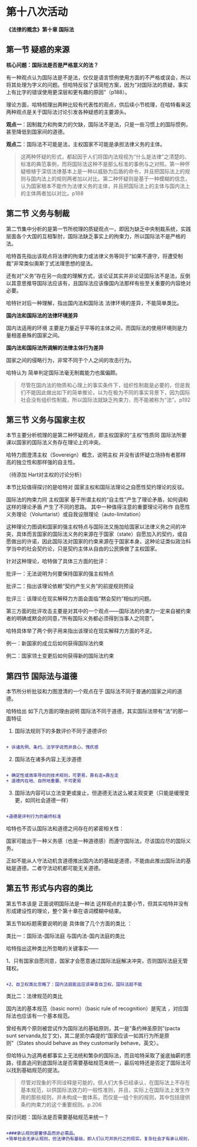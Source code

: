 # 第十八次活动

**《法律的概念》第十章 国际法**

## 第一节 疑惑的来源

**核心问题：国际法是否是严格意义的法？**

有一种观点认为国际法是不是法，仅仅是语言惯例使用方面的不严格或误会，所以将其处理为字义的问题。但哈特反驳了该简短方案，因为“对国际法的质疑，事实上有比字的错误使用更深层和更有趣的原因”（p188）。

理论方面，哈特梳理出两种比较有代表性的观点，供后续小节梳理，在哈特看来这两种观点是关于国际法讨论引发各种疑惑的主要源头。

**观点一**：因制裁力和拘束力的欠缺，国际法不是法，只是一些习惯上的国际惯例，甚至降低到国家间的道德。

**观点二**：国际法不可能是法，主权国家不可能是承担法律义务的主体。

> 这两种怀疑的形式，都起因于人们将国内法规视为“什么是法律”之清楚的、标准的典范事例，而将国际法这种不是那么标准的事例与之对照。第一种怀疑根植于深信法律基本上是一种以威胁为后盾的命令，并且把国际法上的规则与国内法上的规则两者加以对比。第二种怀疑则是基于一种模糊的信念，认为国家根本不能作为法律义务的主体，并且把国际法上的主体与国内法上的主体两者加以对比。p188

## 第二节 义务与制裁

第二节集中分析的是第一节所梳理的质疑观点一，即因为缺乏中央制裁系统，实践层面各个大国的互相掣肘，国际法缺乏事实上的拘束力，所以国际法不是严格的法。

哈特首先指出该观点将法律的拘束力或法律义务等同于“如果不遵守，将遭受制裁”非常类似奥斯丁式法理思想的提法。

还有对“义务”存在另一向度的理解方式，该论证其实并非论证国际法不是法，反倒以其意思推导国际法应该有，且国际法应该像国内法那样有些至关重要的内容绝对必要。

哈特针对后一种理解，指出国内法和国际法 法律环境的差异，不能简单类比。

**国内法和国际法的法律环境差异**

国内法适用的环境 主要是力量近乎平等的主体之间，而国际法的使用环境则是力量相差悬殊的国家之间。

**国内法和国际法所调解的法律主体行为差异**

国家之间的侵略行为，非常不同于个人之间的攻击行为。


哈特认为 简单判定国际法毫无制裁能力也属偏颇。

> 尽管在国内法的物质和心理上的事实条件下，组织性制裁是必要的，但是我们不能因此做出如下的简单推论，以为在极为不同的事实背景下，因为国际社会没有组织性制裁，所以国际法就缺乏拘束力，而不能被称为“法”。p192

## 第三节 义务与国家主权

本节主要分析梳理的是第二种怀疑观点，即主权国家的“主权”性质同 国际法所要课以国家的国际法义务存在理论上的冲突。

哈特力图澄清主权（Sovereign）概念，说明主权 并没有该怀疑立场持有者那样 高的独立性和那样强的自主性。

（待添加 Hart对主权的讨论分析）

本节比较值得探讨的是哈特对 国家主权和国际法理论之自愿性契约理论的反驳。

国际法的拘束力同 主权国家 基于所谓主权的“自主性”产生了理论矛盾，如何调和这样的理论矛盾 产生了不同的思路。
其中一种值得注意的重要理论可称作 自愿性义务理论（Voluntarist）或自我设限理论（auto-limitation）

这种理论力图调和国家的强主权特点与国际法又施加给国家以法律义务之间的冲突，具体而言国家的国际法义务的来源在于国家（state）自愿加入的契约，或自愿做出的许诺，因此国际法对国家的约束来源在于国家本身。这种论证类似政治科学当中的社会契约论，只是契约主体从自由的公民换做了主权国家。

针对这种理论，哈特做了具体三方面的批评：

批评一：无法说明为何要保持国家的强主权特点

批评二：指出该理论依赖“契约产生义务”的前提规则预设

批评三：该理论在现实解释力方面会面临“黙会契约”相似的问题。

第三方面的批评攻击主要是对其中的一个观点——国际法的约束力一定来自被约束者的明确或黙会的同意，”所有国际义务都必须得到当事人之同意”。

哈特具体举了两个例子用来指出该理论在现实解释力方面的不足。

例一：新国家的成立后如何获得国际法约束

例二：国家领土变更后如何获得新的国际法约束


## 第四节 国际法与道德

本节所分析批驳和力图澄清的一个观点在于 国际法不同于普通的国家之间的道德。

哈特给出 如下几方面的理由说明 国际法不同于道德，其实国际法带有“法”的那一面特征

1. 国际法规则下的多数评价不同于道德评价
```diff

+ 诉诸先例、条约、法学学说而非良心、愧疚感

```
2. 国际法在诸多内容上无涉道德
```diff

+ 确定性或效率导向的技术规则，可更易，靠右走=靠左走
+ 道德内在地、自然地重要、不可更易

```
3. 国际法内容可以立法变更或废止，但道德无法这么被主观变更（只能是缓慢变更，如同社会道德一样）
```diff

+道德是评判行为的最终标准

```
哈特也不否认国际法和道德之间存在的紧密相关性：

国家可能出于一种义务感（也是一种道德感）而遵守国际法，尽该国应尽的国际义务。

正如不能从人守法动机含道德推出国内法的基础是道德，不能由此推出国际法的基础是道德。二者守法动机都可能无关道德。

## 第五节 形式与内容的类比

第五节本该是 正面说明国际法是一种法 这样观点的主要小节，但其实哈特并没有 形成建设性的理论，整个第十章在语词模糊中结束。

第五节如标题需要说明的是 具体做了几个方面的类比 ：

类比一：国际法-国际法庭 与国内法-国内法庭的类比

哈特指出这种类比所忽略的关键事实——

1、只有国家自愿同意，国家才会愿意通过国际法庭解决冲突，否则国际法庭无管辖权。
```diff

+2、自卫权类比忽略了：国内法庭能且应该审查自卫权，国际法庭不能

```
类比二：法律规范的类比

国内法的基本规范（basic norm）（basic rule of recognition）是宪法 ，对应国际法也应该有一个基本规范。

曾经有两个原则被尝试作为国际法的基础原则，其一是“条约神圣原则”(pacta sunt servanda,拉丁文)，其二是凯尔森提的“国家应该一如其行为所是原则”（States should behave as they customarily behave，英文）。

但哈特认为这两者都事实上无法统和繁杂的国际法，而且哈特采取了釜底抽薪的思路，径直追问到底国际法是否需要基础规范来统一，最后哈特还是否定了国际法可以找到基础规范的提法。

> 尽管对现象的不同诠释是可能的，但人们大多已经承认，在国际法上不存在基本规范，以供国际法效力的一般性准则，并且，实际上在国际法上发生作用的那些规则，并未构成一套体系，而仅是一组个别的规则，其中包括提供条约拘束力的这个重要规则。p.206

探讨问题：国际法是否需要基础规范来统一？

```diff

+###承认规则是奢侈品而非必需品。
+简单社会无承认规则，但法律仍有基础，即人们认可并执行之的现实。复杂社会才有承认规则，而这只不过是效力的出生证明，而非亲妈。

```
